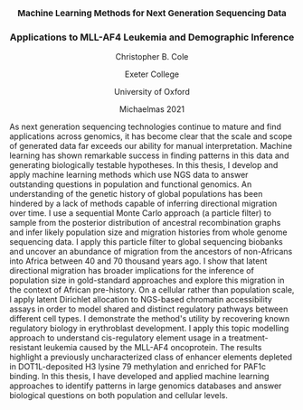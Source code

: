 ### <p align="center" style="font-size:15px"> Machine Learning Methods for Next Generation Sequencing Data </p> 
### <p align="center"> Applications to MLL-AF4 Leukemia and Demographic Inference
 
  
<p align="center"> Christopher B. Cole
  
<p align="center"> Exeter College
<p align="center"> University of Oxford
<p align="center"> Michaelmas 2021 </p>

As next generation sequencing technologies continue to mature and find applications across genomics, it has become clear that the scale and scope of generated data far exceeds our ability for manual interpretation. Machine learning has shown remarkable success in finding patterns in this data and generating biologically testable hypotheses. In this thesis, I develop and apply machine learning methods which use NGS data to answer outstanding questions in population and functional genomics.
An understanding of the genetic history of global populations has been hindered by a lack of methods capable of inferring directional migration over time. 
I use a sequential Monte Carlo approach (a particle filter) to sample from the posterior distribution of ancestral recombination graphs and infer likely population size and migration histories from whole genome sequencing data.
I apply this particle filter to global sequencing biobanks and uncover an abundance of migration from the ancestors of non-Africans into Africa between 40 and 70 thousand years ago. I show that latent directional migration has broader implications for the inference of population size in gold-standard approaches and explore this migration in the context of African pre-history.
On a cellular rather than population scale, I apply latent Dirichlet allocation to NGS-based chromatin accessibility assays in order to model shared and distinct regulatory pathways between different cell types. I demonstrate the method's utility by recovering known regulatory biology in erythroblast development. I apply this topic modelling approach to understand cis-regulatory element usage in a treatment-resistant leukemia caused by the MLL-AF4 oncoprotein. The results highlight a previously uncharacterized class of enhancer elements depleted in DOT1L-deposited H3 lysine 79 methylation and enriched for PAF1c binding. 
In this thesis, I have developed and applied machine learning approaches to identify patterns in large genomics databases and answer biological questions on both population and cellular levels. 
